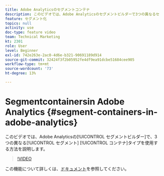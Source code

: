 ```yaml
---
title: Adobe Analyticsのセグメントコンテナ
description: このビデオでは、Adobe Analyticsのセグメントビルダーで3つの異なるセグメントコンテナタイプを使用する方法を説明します。
feature: セグメント化
topics: null
activity: use
doc-type: feature video
team: Technical Marketing
kt: 2301
role: User
level: Beginner
exl-id: 742e263e-2ac0-4d6e-b321-90691189d914
source-git-commit: 32424f3f2b05952fe4df9ea91dcbe51684cee905
workflow-type: tm+mt
source-wordcount: '73'
ht-degree: 13%

---
```


#   Segmentcontainersin Adobe Analytics {#segment-containers-in-adobe-analytics}

このビデオでは、Adobe Analyticsの[!UICONTROL セグメントビルダー]で、3つの異なる[!UICONTROL セグメント] [!UICONTROL コンテナ]タイプを使用する方法を説明します。

>[!VIDEO](https://video.tv.adobe.com/v/25401/?quality=12)

この機能について詳しくは、[ドキュメント](https://marketing.adobe.com/resources/help/en_US/analytics/segment/index.html?f=seg_build_ui)を参照してください。
